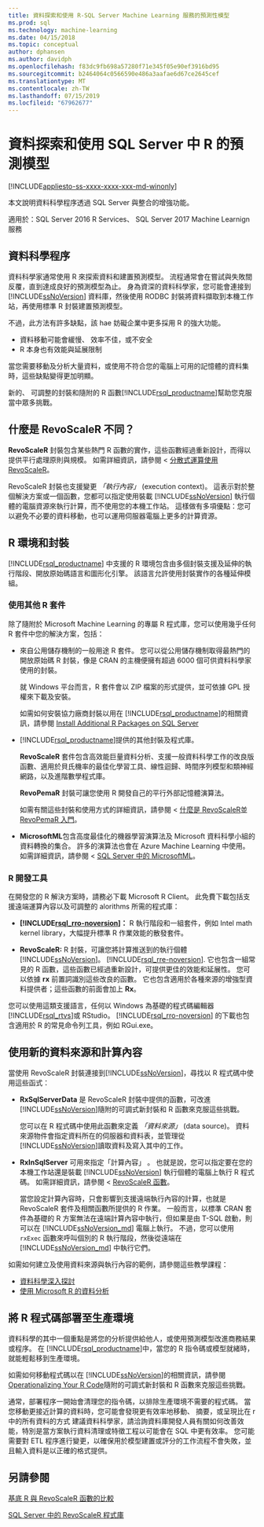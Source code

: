 ```yaml
---
title: 資料探索和使用 R-SQL Server Machine Learning 服務的預測性模型
ms.prod: sql
ms.technology: machine-learning
ms.date: 04/15/2018
ms.topic: conceptual
author: dphansen
ms.author: davidph
ms.openlocfilehash: f83dc9fb698a57280f71e345f05e90ef3916bd95
ms.sourcegitcommit: b2464064c0566590e486a3aafae6d67ce2645cef
ms.translationtype: MT
ms.contentlocale: zh-TW
ms.lasthandoff: 07/15/2019
ms.locfileid: "67962677"
---
```

# <a name="data-exploration-and-predictive-modeling-with-r-in-sql-server"></a>資料探索和使用 SQL Server 中 R 的預測模型
[!INCLUDE[appliesto-ss-xxxx-xxxx-xxx-md-winonly](../../includes/appliesto-ss-xxxx-xxxx-xxx-md-winonly.md)]

本文說明資料科學程序透過 SQL Server 與整合的增強功能。

適用於：SQL Server 2016 R Services、 SQL Server 2017 Machine Learnign 服務

## <a name="the-data-science-process"></a>資料科學程序

資料科學家通常使用 R 來探索資料和建置預測模型。 流程通常會在嘗試與失敗間反覆，直到達成良好的預測模型為止。 身為資深的資料科學家，您可能會連接到 [!INCLUDE[ssNoVersion](../../includes/ssnoversion-md.md)] 資料庫，然後使用 RODBC 封裝將資料擷取到本機工作站，再使用標準 R 封裝建置預測模型。

不過，此方法有許多缺點，該 hae 妨礙企業中更多採用 R 的強大功能。 

+ 資料移動可能會緩慢、 效率不佳，或不安全
+ R 本身也有效能與延展限制

當您需要移動及分析大量資料，或使用不符合您的電腦上可用的記憶體的資料集時，這些缺點變得更加明顯。

新的、 可調整的封裝和隨附的 R 函數[!INCLUDE[rsql_productname](../../includes/rsql-productname-md.md)]幫助您克服當中眾多挑戰。 

## <a name="whats-different-about-revoscaler"></a>什麼是 RevoScaleR 不同？

**RevoScaleR** 封裝包含某些熱門 R 函數的實作，這些函數經過重新設計，而得以提供平行處理原則與規模。 如需詳細資訊，請參閱 <<c0> [ 分散式運算使用 RevoScaleR](https://docs.microsoft.com/machine-learning-server/r/how-to-revoscaler-distributed-computing)。

RevoScaleR 封裝也支援變更 *「執行內容」* (execution context)。 這表示對於整個解決方案或一個函數，您都可以指定使用裝載 [!INCLUDE[ssNoVersion](../../includes/ssnoversion-md.md)] 執行個體的電腦資源來執行計算，而不使用您的本機工作站。 這樣做有多項優點：您可以避免不必要的資料移動，也可以運用伺服器電腦上更多的計算資源。

## <a name="r-environment-and-packages"></a>R 環境和封裝

[!INCLUDE[rsql_productname](../../includes/rsql-productname-md.md)] 中支援的 R 環境包含由多個封裝支援及延伸的執行階段、開放原始碼語言和圖形化引擎。 該語言允許使用封裝實作的各種延伸模組。  

### <a name="using-other-r-packages"></a>使用其他 R 套件

除了隨附於 Microsoft Machine Learning 的專屬 R 程式庫，您可以使用幾乎任何 R 套件中您的解決方案，包括：

+ 來自公用儲存機制的一般用途 R 套件。 您可以從公用儲存機制取得最熱門的開放原始碼 R 封裝，像是 CRAN 的主機便擁有超過 6000 個可供資料科學家使用的封裝。
  
  就 Windows 平台而言，R 套件會以 ZIP 檔案的形式提供，並可依據 GPL 授權來下載及安裝。  
  
  如需如何安裝協力廠商封裝以用在 [!INCLUDE[rsql_productname](../../includes/rsql-productname-md.md)]的相關資訊，請參閱 [Install Additional R Packages on SQL Server](../../advanced-analytics/r/install-additional-r-packages-on-sql-server.md)  
  
+ [!INCLUDE[rsql_productname](../../includes/rsql-productname-md.md)]提供的其他封裝及程式庫。   
  
     **RevoScaleR** 套件包含高效能巨量資料分析、支援一般資料科學工作的改良版函數、適用於貝氏機率的最佳化學習工具、線性迴歸、時間序列模型和類神經網路，以及進階數學程式庫。  
  
     **RevoPemaR** 封裝可讓您使用 R 開發自己的平行外部記憶體演算法。  
  
     如需有關這些封裝和使用方式的詳細資訊，請參閱 <<c0> [ 什麼是 RevoScaleR](https://docs.microsoft.com/machine-learning-server/r/concept-what-is-revoscaler)並[RevoPemaR 入門](https://docs.microsoft.com/machine-learning-server/r/how-to-developer-pemar)。 

+ **MicrosoftML**包含高度最佳化的機器學習演算法及 Microsoft 資料科學小組的資料轉換的集合。 許多的演算法也會在 Azure Machine Learning 中使用。 如需詳細資訊，請參閱 < [SQL Server 中的 MicrosoftML](ref-r-microsoftml.md)。

### <a name="r-development-tools"></a>R 開發工具

在開發您的 R 解決方案時，請務必下載 Microsoft R Client。 此免費下載包括支援遠端運算內容以及可調整的 alorithms 所需的程式庫：

+ **[!INCLUDE[rsql_rro-noversion](../../includes/rsql-rro-noversion-md.md)]：** R 執行階段和一組套件，例如 Intel math kernel library，大幅提升標準 R 作業效能的散發套件。  
  
+ **RevoScaleR:** R 封裝，可讓您將計算推送到的執行個體[!INCLUDE[ssNoVersion](../../includes/ssnoversion-md.md)]。 [!INCLUDE[rsql_rre-noversion](../../includes/rsql-rre-noversion-md.md)]. 它也包含一組常見的 R 函數，這些函數已經過重新設計，可提供更佳的效能和延展性。 您可以依據 **rx** 前置詞識別這些改良的函數。 它也包含適用於各種來源的增強型資料提供者；這些函數的前面會加上 **Rx**。

您可以使用這類支援語言，任何以 Windows 為基礎的程式碼編輯器[!INCLUDE[rsql_rtvs](../../includes/rsql-rtvs-md.md)]或 RStudio。 [!INCLUDE[rsql_rro-noversion](../../includes/rsql-rro-noversion-md.md)] 的下載也包含適用於 R 的常見命令列工具，例如 RGui.exe。

## <a name="use-new-data-sources-and-compute-contexts"></a>使用新的資料來源和計算內容

當使用 RevoScaleR 封裝連接到[!INCLUDE[ssNoVersion](../../includes/ssnoversion-md.md)]，尋找以 R 程式碼中使用這些函式：

+ **RxSqlServerData** 是 RevoScaleR 封裝中提供的函數，可改進 [!INCLUDE[ssNoVersion](../../includes/ssnoversion-md.md)]隨附的可調式新封裝和 R 函數來克服這些挑戰。
  
     您可以在 R 程式碼中使用此函數來定義 *「資料來源」* (data source)。 資料來源物件會指定資料所在的伺服器和資料表，並管理從 [!INCLUDE[ssNoVersion](../../includes/ssnoversion-md.md)]讀取資料及寫入其中的工作。
  
-   **RxInSqlServer** 可用來指定「計算內容」  。  也就是說，您可以指定要在您的本機工作站還是裝載 [!INCLUDE[ssNoVersion](../../includes/ssnoversion-md.md)] 執行個體的電腦上執行 R 程式碼。  如需詳細資訊，請參閱 < [RevoScaleR 函數](https://docs.microsoft.com/machine-learning-server/r-reference/revoscaler/revoscaler)。
  
     當您設定計算內容時，只會影響到支援遠端執行內容的計算，也就是 RevoScaleR 套件及相關函數所提供的 R 作業。 一般而言，以標準 CRAN 套件為基礎的 R 方案無法在遠端計算內容中執行，但如果是由 T-SQL 啟動，則可以在 [!INCLUDE[ssNoVersion_md](../../includes/ssnoversion-md.md)] 電腦上執行。 不過，您可以使用 `rxExec` 函數來呼叫個別的 R 執行階段，然後從遠端在 [!INCLUDE[ssNoVersion_md](../../includes/ssnoversion-md.md)] 中執行它們。

如需如何建立及使用資料來源與執行內容的範例，請參閱這些教學課程：

+ [資料科學深入探討](../../advanced-analytics/tutorials/deepdive-data-science-deep-dive-using-the-revoscaler-packages.md)  
+  [使用 Microsoft R 的資料分析](https://docs.microsoft.com/machine-learning-server/r/how-to-introduction)

## <a name="deploy-r-code-to-production"></a>將 R 程式碼部署至生產環境

資料科學的其中一個重點是將您的分析提供給他人，或使用預測模型改進商務結果或程序。 在 [!INCLUDE[rsql_productname](../../includes/rsql-productname-md.md)]中，當您的 R 指令碼或模型就緒時，就能輕鬆移到生產環境。

如需如何移動程式碼以在 [!INCLUDE[ssNoVersion](../../includes/ssnoversion-md.md)]的相關資訊，請參閱 [Operationalizing Your R Code](../../advanced-analytics/r/operationalizing-your-r-code.md)隨附的可調式新封裝和 R 函數來克服這些挑戰。

通常，部署程序一開始會清理您的指令碼，以排除生產環境不需要的程式碼。 當您移動更接近計算的資料時，您可能會發現更有效率地移動、 摘要，或呈現比在 r 中的所有資料的方式 建議資料科學家，請洽詢資料庫開發人員有關如何改善效能，特別是當方案執行資料清理或特徵工程以可能會在 SQL 中更有效率。 您可能需要對 ETL 程序進行變更，以確保用於模型建置或評分的工作流程不會失敗，並且輸入資料是以正確的格式提供。

## <a name="see-also"></a>另請參閱

[基底 R 與 RevoScaleR 函數的比較](https://docs.microsoft.com/machine-learning-server/r-reference/revoscaler/revoscaler-compared-to-base-r)

[SQL Server 中的 RevoScaleR 程式庫](ref-r-revoscaler.md)
